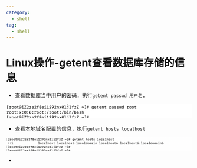 ```yaml
---
category:
  - shell
tag:
  - shell
---
```

# Linux操作-getent查看数据库存储的信息

- 查看数据库当中用户的密码，执行`getent passwd 用户名`，

![image-20231223233608723](./images/image-20231223233608723.png)

- 查看本地域名配置的信息，执行`getent hosts localhost `

![image-20231223233755942](./images/image-20231223233755942.png)

- 
